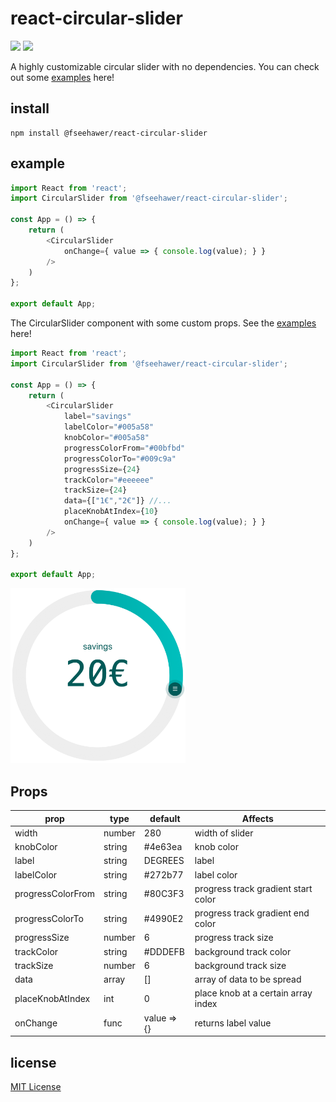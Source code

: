 # react-circular-slider

![](https://img.shields.io/badge/version-1.1.8-green.svg) ![](https://img.shields.io/badge/license-MIT-blue.svg)

A highly customizable circular slider with no dependencies. You can check out some [examples](https://fseehawer.github.io/react-circular-slider/) here!

## install

```
npm install @fseehawer/react-circular-slider
```

## example

```javascript
import React from 'react';
import CircularSlider from '@fseehawer/react-circular-slider';

const App = () => {
    return (
        <CircularSlider
            onChange={ value => { console.log(value); } }
        />
    )
};

export default App;
```

The CircularSlider component with some custom props. See the [examples](https://fseehawer.github.io/react-circular-slider/) here!

```javascript
import React from 'react';
import CircularSlider from '@fseehawer/react-circular-slider';

const App = () => {
    return (
        <CircularSlider
            label="savings"
            labelColor="#005a58"
            knobColor="#005a58"
            progressColorFrom="#00bfbd"
            progressColorTo="#009c9a"
            progressSize={24}
            trackColor="#eeeeee"
            trackSize={24}
            data={["1€","2€"]} //...
            placeKnobAtIndex={10}
            onChange={ value => { console.log(value); } }
        />
    )
};

export default App;
```

<img src="public/slider.png" alt="CircularSlider example image" width="280" height="280" />

## Props

prop             | type   | default       | Affects
-----------------|--------|---------------|--------
width            | number | 280           | width of slider
knobColor        | string | #4e63ea       | knob color
label            | string | DEGREES       | label
labelColor       | string | #272b77       | label color
progressColorFrom| string | #80C3F3       | progress track gradient start color
progressColorTo  | string | #4990E2       | progress track gradient end color
progressSize     | number | 6             | progress track size
trackColor       | string | #DDDEFB       | background track color
trackSize        | number | 6             | background track size
data             | array  | []            | array of data to be spread
placeKnobAtIndex | int    | 0             | place knob at a certain array index
onChange         | func   | value => {}   | returns label value


## license

[MIT License](https://opensource.org/licenses/MIT)
